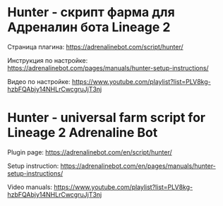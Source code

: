 # Hunter - скрипт фарма для Адреналин бота Lineage 2
Страница плагина: https://adrenalinebot.com/script/hunter/

Инструкция по настройке: https://adrenalinebot.com/pages/manuals/hunter-setup-instructions/

Видео по настройке: https://www.youtube.com/playlist?list=PLV8kg-hzbFQAbjy14NHLrCwcgruJjT3nj



# Hunter - universal farm script for Lineage 2 Adrenaline Bot
Plugin page: https://adrenalinebot.com/en/script/hunter/

Setup instruction: https://adrenalinebot.com/en/pages/manuals/hunter-setup-instructions/

Video manuals: https://www.youtube.com/playlist?list=PLV8kg-hzbFQAbjy14NHLrCwcgruJjT3nj

